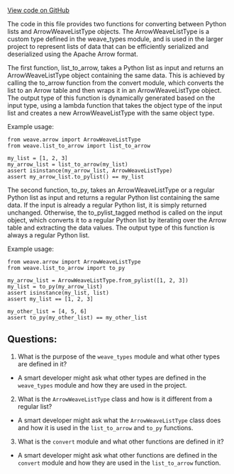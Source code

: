 [View code on GitHub](https://github.com/wandb/weave/weave/ops_arrow/convert_ops.py)

The code in this file provides two functions for converting between Python lists and ArrowWeaveListType objects. The ArrowWeaveListType is a custom type defined in the weave_types module, and is used in the larger project to represent lists of data that can be efficiently serialized and deserialized using the Apache Arrow format.

The first function, list_to_arrow, takes a Python list as input and returns an ArrowWeaveListType object containing the same data. This is achieved by calling the to_arrow function from the convert module, which converts the list to an Arrow table and then wraps it in an ArrowWeaveListType object. The output type of this function is dynamically generated based on the input type, using a lambda function that takes the object type of the input list and creates a new ArrowWeaveListType with the same object type.

Example usage:

```
from weave.arrow import ArrowWeaveListType
from weave.list_to_arrow import list_to_arrow

my_list = [1, 2, 3]
my_arrow_list = list_to_arrow(my_list)
assert isinstance(my_arrow_list, ArrowWeaveListType)
assert my_arrow_list.to_pylist() == my_list
```

The second function, to_py, takes an ArrowWeaveListType or a regular Python list as input and returns a regular Python list containing the same data. If the input is already a regular Python list, it is simply returned unchanged. Otherwise, the to_pylist_tagged method is called on the input object, which converts it to a regular Python list by iterating over the Arrow table and extracting the data values. The output type of this function is always a regular Python list.

Example usage:

```
from weave.arrow import ArrowWeaveListType
from weave.list_to_arrow import to_py

my_arrow_list = ArrowWeaveListType.from_pylist([1, 2, 3])
my_list = to_py(my_arrow_list)
assert isinstance(my_list, list)
assert my_list == [1, 2, 3]

my_other_list = [4, 5, 6]
assert to_py(my_other_list) == my_other_list
```
## Questions: 
 1. What is the purpose of the `weave_types` module and what other types are defined in it?
- A smart developer might ask what other types are defined in the `weave_types` module and how they are used in the project.

2. What is the `ArrowWeaveListType` class and how is it different from a regular list?
- A smart developer might ask what the `ArrowWeaveListType` class does and how it is used in the `list_to_arrow` and `to_py` functions.

3. What is the `convert` module and what other functions are defined in it?
- A smart developer might ask what other functions are defined in the `convert` module and how they are used in the `list_to_arrow` function.